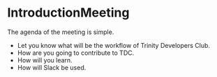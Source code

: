 # IntroductionMeeting
The agenda of the meeting is simple.
- Let you know what will be the workflow of Trinity Developers Club.
- How are you going to contribute to TDC.
- How will you learn.
- How will Slack be used.
